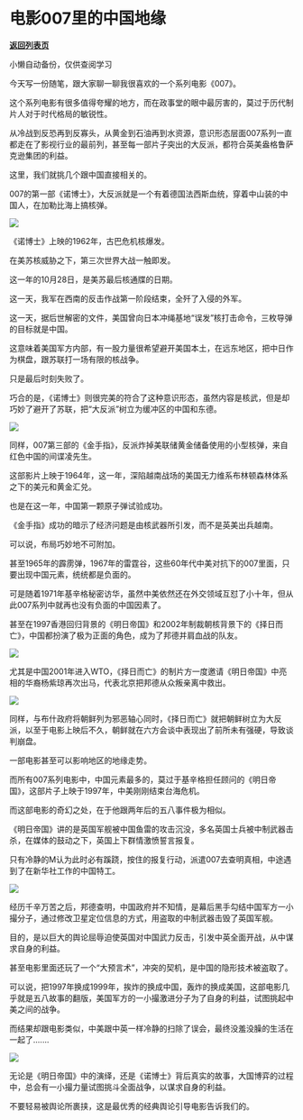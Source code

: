 # 电影007里的中国地缘

[**返回列表页**](/gzh/政事堂2019)

小懒自动备份，仅供查阅学习

今天写一份随笔，跟大家聊一聊我很喜欢的一个系列电影《007》。

  

这个系列电影有很多值得夸耀的地方，而在政事堂的眼中最厉害的，莫过于历代制片人对于时代格局的敏锐性。  

  

从冷战到反恐再到反寡头，从黄金到石油再到水资源，意识形态层面007系列一直都走在了影视行业的最前列，甚至每一部片子突出的大反派，都符合英美盎格鲁萨克逊集团的利益。  

  

这里，我们就挑几个跟中国直接相关的。

  

007的第一部《诺博士》，大反派就是一个有着德国法西斯血统，穿着中山装的中国人，在加勒比海上搞核弹。  

  

![](https://mmbiz.qpic.cn/mmbiz_jpg/rxhS23yu8cOCuPKwEJ3qhM2oXnT4zgPetVzksA1Ow1hmcBADL9uiaVSN4wXVg35eabXrePI8N3cVCFiaHPDib88wQ/640?wx_fmt=jpeg)

  

《诺博士》上映的1962年，古巴危机核爆发。  

  

在美苏核威胁之下，第三次世界大战一触即发。  

  

这一年的10月28日，是美苏最后核通牒的日期。  

  

这一天，我军在西南的反击作战第一阶段结束，全歼了入侵的外军。

  

这一天，据后世解密的文件，美国曾向日本冲绳基地“误发”核打击命令，三枚导弹的目标就是中国。

  

这意味着美国军方内部，有一股力量很希望避开美国本土，在远东地区，把中日作为棋盘，跟苏联打一场有限的核战争。

  

只是最后时刻失败了。  

  

巧合的是，《诺博士》则很完美的符合了这种意识形态，虽然内容是核武，但是却巧妙了避开了苏联，把“大反派”树立为缓冲区的中国和东德。

  

![](https://mmbiz.qpic.cn/mmbiz_png/rxhS23yu8cOCuPKwEJ3qhM2oXnT4zgPeuc0MrRvzI1mHUY39TaTFxjNDDaTC4Fq4GWxQ1ts3Qr35ltIDrGXoXg/640?wx_fmt=png)

  

同样，007第三部的《金手指》，反派炸掉美联储黄金储备使用的小型核弹，来自红色中国的间谍凌先生。

  

这部影片上映于1964年，这一年，深陷越南战场的美国无力维系布林顿森林体系之下的美元和黄金汇兑。

  

也是在这一年，中国第一颗原子弹试验成功。  

  

《金手指》成功的暗示了经济问题是由核武器所引发，而不是英美出兵越南。  

  

可以说，布局巧妙地不可附加。

  

甚至1965年的霹雳弹，1967年的雷霆谷，这些60年代中美对抗下的007里面，只要出现中国元素，统统都是负面的。  

  

可是随着1971年基辛格秘密访华，虽然中美依然还在外交领域互怼了小十年，但从此007系列中就再也没有负面的中国因素了。

  

甚至在1997香港回归背景的《明日帝国》和2002年制裁朝核背景下的《择日而亡》，中国都扮演了极为正面的角色，成为了邦德并肩血战的队友。

  

![](https://mmbiz.qpic.cn/mmbiz_png/rxhS23yu8cOCuPKwEJ3qhM2oXnT4zgPePNldCrXaibKNPeItr1dbgaRmQ8OmtJHRFHdGo6esVfbvNsTB0hUOeFA/640?wx_fmt=png)

  

尤其是中国2001年进入WTO，《择日而亡》的制片方一度邀请《明日帝国》中亮相的华裔杨紫琼再次出马，代表北京把邦德从众叛亲离中救出。

  

![](https://mmbiz.qpic.cn/mmbiz_jpg/rxhS23yu8cOCuPKwEJ3qhM2oXnT4zgPeXBxnQO2cycX8aTv6fZRhgQkibLW4kl5wSrxw9xV9qSIp3oBcflJOv0A/640?wx_fmt=jpeg)

  

同样，与布什政府将朝鲜列为邪恶轴心同时，《择日而亡》就把朝鲜树立为大反派，以至于电影上映后不久，朝鲜就在六方会谈中表现出了前所未有强硬，导致谈判崩盘。

  

一部电影甚至可以影响地区的地缘走势。  

  

而所有007系列电影中，中国元素最多的，莫过于基辛格担任顾问的《明日帝国》，这部片子上映于1997年，中美刚刚结束台海危机。

  

而这部电影的奇幻之处，在于他跟两年后的五八事件极为相似。

  

  

《明日帝国》讲的是英国军舰被中国鱼雷的攻击沉没，多名英国士兵被中制武器击杀，在媒体的鼓动之下，英国上下群情激愤誓言报复。

  

只有冷静的M认为此时必有蹊跷，按住的报复行动，派遣007去查明真相，中途遇到了在新华社工作的中国特工。

  

![](https://mmbiz.qpic.cn/mmbiz_jpg/rxhS23yu8cOCuPKwEJ3qhM2oXnT4zgPecKDAEKyPlmFEoKDd1M3jZCcIISo8gfibaghh2h5ywPeF3GkAmZ1aMuA/640?wx_fmt=jpeg)

  

经历千辛万苦之后，邦德查明，中国政府并不知情，是幕后黑手勾结中国军方一小撮分子，通过修改卫星定位信息的方式，用盗取的中制武器击毁了英国军舰。

  

目的，是以巨大的舆论屈辱迫使英国对中国武力反击，引发中英全面开战，从中谋求自身的利益。

  

甚至电影里面还玩了一个“大预言术”，冲突的契机，是中国的隐形技术被盗取了。

  

可以说，把1997年换成1999年，挨炸的换成中国，轰炸的换成美国，这部电影几乎就是五八故事的翻版，美国军方的一小撮激进分子为了自身的利益，试图挑起中美之间的战争。  

  

而结果却跟电影类似，中美跟中英一样冷静的扫除了误会，最终没羞没臊的生活在一起了.......  

  

![](https://mmbiz.qpic.cn/mmbiz_jpg/rxhS23yu8cOCuPKwEJ3qhM2oXnT4zgPeUmIkzCXiaDVLbXR5VNupLRFjiaUmH0k1icAanJLADNDUe9MqLyBsDUtXA/640?wx_fmt=jpeg)

  

无论是《明日帝国》中的演绎，还是《诺博士》背后真实的故事，大国博弈的过程中，总会有一小撮力量试图挑斗全面战争，以谋求自身的利益。

  

不要轻易被舆论所裹挟，这是最优秀的经典舆论引导电影告诉我们的。

  


